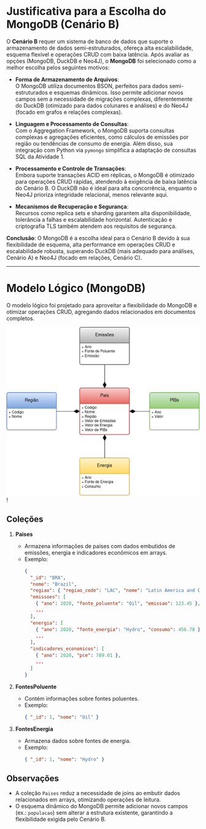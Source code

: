 # Justificativa para a Escolha do MongoDB (Cenário B)

O **Cenário B** requer um sistema de banco de dados que suporte o armazenamento de dados semi-estruturados, ofereça alta escalabilidade, esquema flexível e operações CRUD com baixa latência. Após avaliar as opções (MongoDB, DuckDB e Neo4J), o **MongoDB** foi selecionado como a melhor escolha pelos seguintes motivos:

- **Forma de Armazenamento de Arquivos**:  
  O MongoDB utiliza documentos BSON, perfeitos para dados semi-estruturados e esquemas dinâmicos. Isso permite adicionar novos campos sem a necessidade de migrações complexas, diferentemente do DuckDB (otimizado para dados colunares e análises) e do Neo4J (focado em grafos e relações complexas).

- **Linguagem e Processamento de Consultas**:  
  Com o Aggregation Framework, o MongoDB suporta consultas complexas e agregações eficientes, como cálculos de emissões por região ou tendências de consumo de energia. Além disso, sua integração com Python via `pymongo` simplifica a adaptação de consultas SQL da Atividade 1.

- **Processamento e Controle de Transações**:  
  Embora suporte transações ACID em réplicas, o MongoDB é otimizado para operações CRUD rápidas, atendendo à exigência de baixa latência do Cenário B. O DuckDB não é ideal para alta concorrência, enquanto o Neo4J prioriza integridade relacional, menos relevante aqui.

- **Mecanismos de Recuperação e Segurança**:  
  Recursos como replica sets e sharding garantem alta disponibilidade, tolerância a falhas e escalabilidade horizontal. Autenticação e criptografia TLS também atendem aos requisitos de segurança.

**Conclusão**: O MongoDB é a escolha ideal para o Cenário B devido à sua flexibilidade de esquema, alta performance em operações CRUD e escalabilidade robusta, superando DuckDB (mais adequado para análises, Cenário A) e Neo4J (focado em relações, Cenário C).

---

# Modelo Lógico (MongoDB)

O modelo lógico foi projetado para aproveitar a flexibilidade do MongoDB e otimizar operações CRUD, agregando dados relacionados em documentos completos.

![Imagem modelo lógico](modelos/Modelo_Logico.png)!

## Coleções

1. **Paises**  
   - Armazena informações de países com dados embutidos de emissões, energia e indicadores econômicos em arrays.  
   - Exemplo:  
     ```json
     {
       "_id": "BRA",
       "nome": "Brazil",
       "regiao": { "regiao_code": "LAC", "nome": "Latin America and Caribbean" },
       "emissoes": [
         { "ano": 2020, "fonte_poluente": "Oil", "emissao": 123.45 },
         ...
       ],
       "energia": [
         { "ano": 2020, "fonte_energia": "Hydro", "consumo": 456.78 },
         ...
       ],
       "indicadores_economicos": [
         { "ano": 2020, "pce": 789.01 },
         ...
       ]
     }
     ```

2. **FontesPoluente**  
   - Contém informações sobre fontes poluentes.  
   - Exemplo:  
     ```json
     { "_id": 1, "nome": "Oil" }
     ```

3. **FontesEnergia**  
   - Armazena dados sobre fontes de energia.  
   - Exemplo:  
     ```json
     { "_id": 1, "nome": "Hydro" }
     ```

## Observações
- A coleção `Paises` reduz a necessidade de joins ao embutir dados relacionados em arrays, otimizando operações de leitura.  
- O esquema dinâmico do MongoDB permite adicionar novos campos (ex.: `populacao`) sem alterar a estrutura existente, garantindo a flexibilidade exigida pelo Cenário B.
